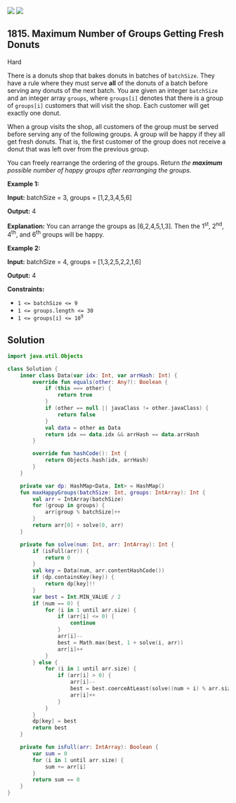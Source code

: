 [![](https://img.shields.io/github/stars/javadev/LeetCode-in-Kotlin?label=Stars&style=flat-square)](https://github.com/javadev/LeetCode-in-Kotlin)
[![](https://img.shields.io/github/forks/javadev/LeetCode-in-Kotlin?label=Fork%20me%20on%20GitHub%20&style=flat-square)](https://github.com/javadev/LeetCode-in-Kotlin/fork)

## 1815\. Maximum Number of Groups Getting Fresh Donuts

Hard

There is a donuts shop that bakes donuts in batches of `batchSize`. They have a rule where they must serve **all** of the donuts of a batch before serving any donuts of the next batch. You are given an integer `batchSize` and an integer array `groups`, where `groups[i]` denotes that there is a group of `groups[i]` customers that will visit the shop. Each customer will get exactly one donut.

When a group visits the shop, all customers of the group must be served before serving any of the following groups. A group will be happy if they all get fresh donuts. That is, the first customer of the group does not receive a donut that was left over from the previous group.

You can freely rearrange the ordering of the groups. Return _the **maximum** possible number of happy groups after rearranging the groups._

**Example 1:**

**Input:** batchSize = 3, groups = [1,2,3,4,5,6]

**Output:** 4

**Explanation:** You can arrange the groups as [6,2,4,5,1,3]. Then the 1<sup>st</sup>, 2<sup>nd</sup>, 4<sup>th</sup>, and 6<sup>th</sup> groups will be happy.

**Example 2:**

**Input:** batchSize = 4, groups = [1,3,2,5,2,2,1,6]

**Output:** 4

**Constraints:**

*   `1 <= batchSize <= 9`
*   `1 <= groups.length <= 30`
*   <code>1 <= groups[i] <= 10<sup>9</sup></code>

## Solution

```kotlin
import java.util.Objects

class Solution {
    inner class Data(var idx: Int, var arrHash: Int) {
        override fun equals(other: Any?): Boolean {
            if (this === other) {
                return true
            }
            if (other == null || javaClass != other.javaClass) {
                return false
            }
            val data = other as Data
            return idx == data.idx && arrHash == data.arrHash
        }

        override fun hashCode(): Int {
            return Objects.hash(idx, arrHash)
        }
    }

    private var dp: HashMap<Data, Int> = HashMap()
    fun maxHappyGroups(batchSize: Int, groups: IntArray): Int {
        val arr = IntArray(batchSize)
        for (group in groups) {
            arr[group % batchSize]++
        }
        return arr[0] + solve(0, arr)
    }

    private fun solve(num: Int, arr: IntArray): Int {
        if (isFull(arr)) {
            return 0
        }
        val key = Data(num, arr.contentHashCode())
        if (dp.containsKey(key)) {
            return dp[key]!!
        }
        var best = Int.MIN_VALUE / 2
        if (num == 0) {
            for (i in 1 until arr.size) {
                if (arr[i] <= 0) {
                    continue
                }
                arr[i]--
                best = Math.max(best, 1 + solve(i, arr))
                arr[i]++
            }
        } else {
            for (i in 1 until arr.size) {
                if (arr[i] > 0) {
                    arr[i]--
                    best = best.coerceAtLeast(solve((num + i) % arr.size, arr))
                    arr[i]++
                }
            }
        }
        dp[key] = best
        return best
    }

    private fun isFull(arr: IntArray): Boolean {
        var sum = 0
        for (i in 1 until arr.size) {
            sum += arr[i]
        }
        return sum == 0
    }
}
```